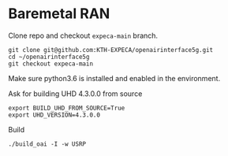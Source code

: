 # Baremetal RAN

Clone repo and checkout `expeca-main` branch.
```
git clone git@github.com:KTH-EXPECA/openairinterface5g.git
cd ~/openairinterface5g
git checkout expeca-main
```

Make sure python3.6 is installed and enabled in the environment.

Ask for building UHD 4.3.0.0 from source
```
export BUILD_UHD_FROM_SOURCE=True
export UHD_VERSION=4.3.0.0
```

Build
```
./build_oai -I -w USRP
```
